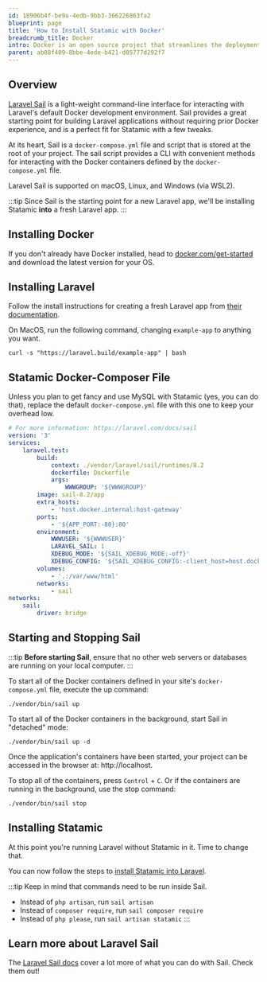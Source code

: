 ```yaml
---
id: 18906b4f-be9a-4edb-9bb3-366226863fa2
blueprint: page
title: 'How to Install Statamic with Docker'
breadcrumb_title: Docker
intro: Docker is an open source project that streamlines the deployment of an application (or OS) inside a Linux Container. Any dockerized image can run on any machine that is running Docker. You can run Statamic with Docker and never have to configure PHP, Nginx, Apache, or anything else on your local machine.
parent: ab08f409-8bbe-4ede-b421-d05777d292f7
---
```

## Overview
[Laravel Sail](https://laravel.com/docs/9.x/sail) is a light-weight command-line interface for interacting with Laravel's default Docker development environment. Sail provides a great starting point for building Laravel applications without requiring prior Docker experience, and is a perfect fit for Statamic with a few tweaks.

At its heart, Sail is a `docker-compose.yml` file and script that is stored at the root of your project. The sail script provides a CLI with convenient methods for interacting with the Docker containers defined by the `docker-compose.yml` file.

Laravel Sail is supported on macOS, Linux, and Windows (via WSL2).

:::tip
Since Sail is the starting point for a new Laravel app, we'll be installing Statamic **into** a fresh Laravel app.
:::

## Installing Docker

If you don't already have Docker installed, head to [docker.com/get-started](https://www.docker.com/get-started) and download the latest version for your OS.

## Installing Laravel

Follow the install instructions for creating a fresh Laravel app from [their documentation](https://laravel.com/docs/9.x#your-first-laravel-project).

On MacOS, run the following command, changing `example-app` to anything you want.

```shell
curl -s "https://laravel.build/example-app" | bash
```

## Statamic Docker-Composer File

Unless you plan to get fancy and use MySQL with Statamic (yes, you can do that), replace the default `docker-compose.yml` file with this one to keep your overhead low.

``` yaml
# For more information: https://laravel.com/docs/sail
version: '3'
services:
    laravel.test:
        build:
            context: ./vendor/laravel/sail/runtimes/8.2
            dockerfile: Dockerfile
            args:
                WWWGROUP: '${WWWGROUP}'
        image: sail-8.2/app
        extra_hosts:
            - 'host.docker.internal:host-gateway'
        ports:
            - '${APP_PORT:-80}:80'
        environment:
            WWWUSER: '${WWWUSER}'
            LARAVEL_SAIL: 1
            XDEBUG_MODE: '${SAIL_XDEBUG_MODE:-off}'
            XDEBUG_CONFIG: '${SAIL_XDEBUG_CONFIG:-client_host=host.docker.internal}'
        volumes:
            - '.:/var/www/html'
        networks:
            - sail
networks:
    sail:
        driver: bridge
```

## Starting and Stopping Sail

:::tip
**Before starting Sail**, ensure that no other web servers or databases are running on your local computer.
:::

To start all of the Docker containers defined in your site's `docker-compose.yml` file, execute the up command:

``` shell
./vendor/bin/sail up
```

To start all of the Docker containers in the background, start Sail in "detached" mode:

``` shell
./vendor/bin/sail up -d
```

Once the application's containers have been started, your project can be accessed in the browser at: http://localhost.

To stop all of the containers, press `Control` + `C`. Or if the containers are running in the background, use the stop command:

``` shell
./vendor/bin/sail stop
```

## Installing Statamic

At this point you're running Laravel without Statamic in it. Time to change that.

You can now follow the steps to [install Statamic into Laravel](/installing/laravel#install-statamic).

:::tip
Keep in mind that  commands need to be run inside Sail.

- Instead of `php artisan`, run `sail artisan`
- Instead of `composer require`, run `sail composer require`
- Instead of `php please`, run `sail artisan statamic`
:::


## Learn more about Laravel Sail

The [Laravel Sail docs](https://laravel.com/docs/9.x/sail) cover a lot more of what you can do with Sail. Check them out!
